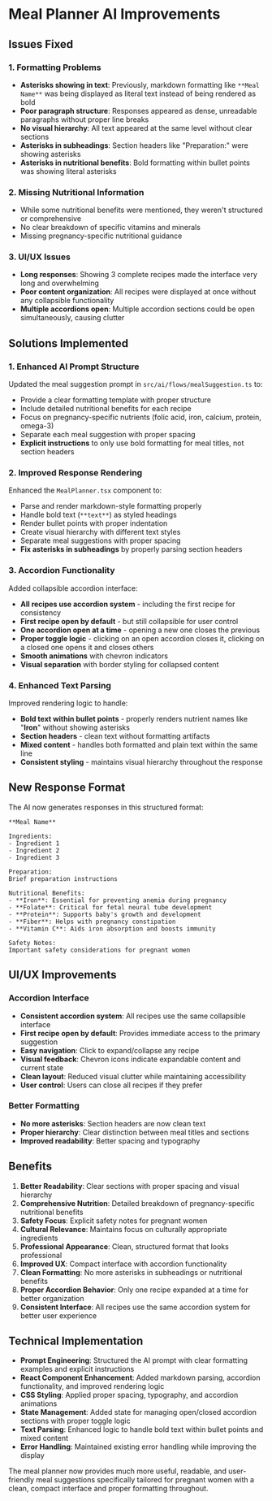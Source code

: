 # Meal Planner AI Improvements

## Issues Fixed

### 1. Formatting Problems
- **Asterisks showing in text**: Previously, markdown formatting like `**Meal Name**` was being displayed as literal text instead of being rendered as bold
- **Poor paragraph structure**: Responses appeared as dense, unreadable paragraphs without proper line breaks
- **No visual hierarchy**: All text appeared at the same level without clear sections
- **Asterisks in subheadings**: Section headers like "Preparation:" were showing asterisks
- **Asterisks in nutritional benefits**: Bold formatting within bullet points was showing literal asterisks

### 2. Missing Nutritional Information
- While some nutritional benefits were mentioned, they weren't structured or comprehensive
- No clear breakdown of specific vitamins and minerals
- Missing pregnancy-specific nutritional guidance

### 3. UI/UX Issues
- **Long responses**: Showing 3 complete recipes made the interface very long and overwhelming
- **Poor content organization**: All recipes were displayed at once without any collapsible functionality
- **Multiple accordions open**: Multiple accordion sections could be open simultaneously, causing clutter

## Solutions Implemented

### 1. Enhanced AI Prompt Structure
Updated the meal suggestion prompt in `src/ai/flows/mealSuggestion.ts` to:
- Provide a clear formatting template with proper structure
- Include detailed nutritional benefits for each recipe
- Focus on pregnancy-specific nutrients (folic acid, iron, calcium, protein, omega-3)
- Separate each meal suggestion with proper spacing
- **Explicit instructions** to only use bold formatting for meal titles, not section headers

### 2. Improved Response Rendering
Enhanced the `MealPlanner.tsx` component to:
- Parse and render markdown-style formatting properly
- Handle bold text (`**text**`) as styled headings
- Render bullet points with proper indentation
- Create visual hierarchy with different text styles
- Separate meal suggestions with proper spacing
- **Fix asterisks in subheadings** by properly parsing section headers

### 3. Accordion Functionality
Added collapsible accordion interface:
- **All recipes use accordion system** - including the first recipe for consistency
- **First recipe open by default** - but still collapsible for user control
- **One accordion open at a time** - opening a new one closes the previous
- **Proper toggle logic** - clicking on an open accordion closes it, clicking on a closed one opens it and closes others
- **Smooth animations** with chevron indicators
- **Visual separation** with border styling for collapsed content

### 4. Enhanced Text Parsing
Improved rendering logic to handle:
- **Bold text within bullet points** - properly renders nutrient names like "**Iron**" without showing asterisks
- **Section headers** - clean text without formatting artifacts
- **Mixed content** - handles both formatted and plain text within the same line
- **Consistent styling** - maintains visual hierarchy throughout the response

## New Response Format

The AI now generates responses in this structured format:

```
**Meal Name**

Ingredients:
- Ingredient 1
- Ingredient 2
- Ingredient 3

Preparation:
Brief preparation instructions

Nutritional Benefits:
- **Iron**: Essential for preventing anemia during pregnancy
- **Folate**: Critical for fetal neural tube development
- **Protein**: Supports baby's growth and development
- **Fiber**: Helps with pregnancy constipation
- **Vitamin C**: Aids iron absorption and boosts immunity

Safety Notes:
Important safety considerations for pregnant women
```

## UI/UX Improvements

### Accordion Interface
- **Consistent accordion system**: All recipes use the same collapsible interface
- **First recipe open by default**: Provides immediate access to the primary suggestion
- **Easy navigation**: Click to expand/collapse any recipe
- **Visual feedback**: Chevron icons indicate expandable content and current state
- **Clean layout**: Reduced visual clutter while maintaining accessibility
- **User control**: Users can close all recipes if they prefer

### Better Formatting
- **No more asterisks**: Section headers are now clean text
- **Proper hierarchy**: Clear distinction between meal titles and sections
- **Improved readability**: Better spacing and typography

## Benefits

1. **Better Readability**: Clear sections with proper spacing and visual hierarchy
2. **Comprehensive Nutrition**: Detailed breakdown of pregnancy-specific nutritional benefits
3. **Safety Focus**: Explicit safety notes for pregnant women
4. **Cultural Relevance**: Maintains focus on culturally appropriate ingredients
5. **Professional Appearance**: Clean, structured format that looks professional
6. **Improved UX**: Compact interface with accordion functionality
7. **Clean Formatting**: No more asterisks in subheadings or nutritional benefits
8. **Proper Accordion Behavior**: Only one recipe expanded at a time for better organization
9. **Consistent Interface**: All recipes use the same accordion system for better user experience

## Technical Implementation

- **Prompt Engineering**: Structured the AI prompt with clear formatting examples and explicit instructions
- **React Component Enhancement**: Added markdown parsing, accordion functionality, and improved rendering logic
- **CSS Styling**: Applied proper spacing, typography, and accordion animations
- **State Management**: Added state for managing open/closed accordion sections with proper toggle logic
- **Text Parsing**: Enhanced logic to handle bold text within bullet points and mixed content
- **Error Handling**: Maintained existing error handling while improving the display

The meal planner now provides much more useful, readable, and user-friendly meal suggestions specifically tailored for pregnant women with a clean, compact interface and proper formatting throughout.
